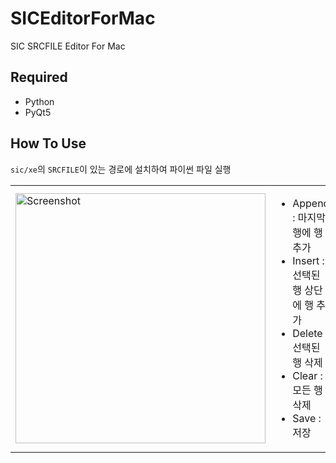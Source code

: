 # SICEditorForMac
SIC SRCFILE Editor For Mac

## Required
- Python
- PyQt5

## How To Use
`sic/xe`의 `SRCFILE`이 있는 경로에 설치하여 파이썬 파일 실행

<table>
  <tr>
    <td><img src="https://github.com/user-attachments/assets/84ae934d-fe63-43c9-87df-435272d813c7" alt="Screenshot" width="400"/></td>
    <td>
      <ul>
        <li>Append : 마지막 행에 행 추가</li>
        <li>Insert : 선택된 행 상단에 행 추가</li>
        <li>Delete : 선택된 행 삭제</li>
        <li>Clear : 모든 행 삭제</li>
        <li>Save : 저장</li>
      </ul>
    </td>
  </tr>
</table>

